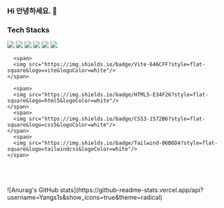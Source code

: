 ### Hi 안녕하세요. 👋

<!--
**Yangs1s/Yangs1s** is a ✨ _special_ ✨ repository because its `README.md` (this file) appears on your GitHub profile.

Here are some ideas to get you started:

- 🔭 I’m currently working on ...
- 🌱 I’m currently learning ...
- 👯 I’m looking to collaborate on ...
- 🤔 I’m looking for help with ...
- 💬 Ask me about ...
- 📫 How to reach me: ...
- 😄 Pronouns: ...
- ⚡ Fun fact: ...
-->
### Tech Stacks 

  <div class="flex-container"><!-- .element: style="display: flex; flex-direction: row;" -->
    <span>
      <img src="https://img.shields.io/badge/Vue-4FC08D?style=flat-square&logo=vuedotjs&logoColor=white"/>
    </span>
    <span>
    <img src="https://img.shields.io/badge/React-61DAFB?style=flat-square&logo=react&logoColor=white"/>
    </span>
    <span>
      <img src="https://img.shields.io/badge/Next.js-000000?style=flat-square&logo=nextdotjs&logoColor=white"/>
    </span>
    <span>
      <img src="https://img.shields.io/badge/TypeScript-3178C6?style=flat-square&logo=typescript&logoColor=white"/>
    </span>
      <span>
      <img src="https://img.shields.io/badge/JavaScript-F7DF1E?style=flat-square&logo=javascript&logoColor=white"/>
    </span>
    <span>
      <img src="https://img.shields.io/badge/FireBase-FFCA28?style=flat-square&logo=firebase&logoColor=white"/>
    </span>
  
  <br/>
  
      <span>
      <img src="https://img.shields.io/badge/Vite-646CFF?style=flat-square&logo=vite&logoColor=white"/>
    </span>
  
      <span>
      <img src="https://img.shields.io/badge/HTML5-E34F26?style=flat-square&logo=html5&logoColor=white"/>
    </span>
      <span>
      <img src="https://img.shields.io/badge/CSS3-1572B6?style=flat-square&logo=css5&logoColor=white"/>
    </span>
      <span>
      <img src="https://img.shields.io/badge/Tailwind-06B6D4?style=flat-square&logo=tailwindcss&logoColor=white"/>
    </span>
</div>   

          
          
<br/>
<br/>
<br/>
![Anurag's GitHub stats](https://github-readme-stats.vercel.app/api?username=Yangs1s&show_icons=true&theme=radical)
